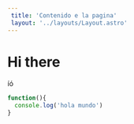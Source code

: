 ```yaml
---
 title: 'Contenido e la pagina'
 layout: '../layouts/Layout.astro'
---
```

# Hi there
íó
```javascript
function(){
  console.log('hola mundo')
}
```